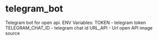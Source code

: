 # telegram_bot
Telegram bot for open api.
ENV Variables:
TOKEN - telegram token
TELEGRAM_CHAT_ID - telegram chat id
URL_API - Url open API image source 
